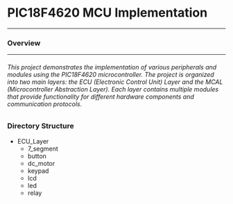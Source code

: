# PIC18F4620 MCU Implementation
---
### Overview
---

###### This project demonstrates the implementation of various peripherals and modules using the PIC18F4620 microcontroller. The project is organized into two main layers: the ECU (Electronic Control Unit) Layer and the MCAL (Microcontroller Abstraction Layer). Each layer contains multiple modules that provide functionality for different hardware components and communication protocols.

### Directory Structure
+ ECU_Layer
  + 7_segment
  + button
  + dc_motor
  + keypad
  + lcd
  + led
  + relay
